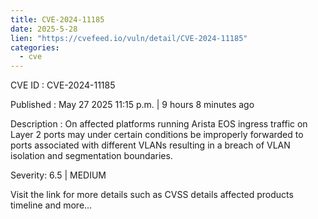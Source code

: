 ```yaml
---
title: CVE-2024-11185
date: 2025-5-28
lien: "https://cvefeed.io/vuln/detail/CVE-2024-11185"
categories:
  - cve
---
```


CVE ID : CVE-2024-11185

Published :  May 27
2025
11:15 p.m. | 9 hours
8 minutes ago

Description : On affected platforms running Arista EOS
ingress traffic on Layer 2 ports may
under certain conditions
be improperly forwarded to ports associated with different VLANs
resulting in a breach of VLAN isolation and segmentation boundaries.

Severity: 6.5 | MEDIUM

Visit the link for more details
such as CVSS details
affected products
timeline
and more...
